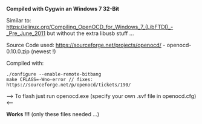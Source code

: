 **Compiled with Cygwin an Windows 7 32-Bit**

Similar to: https://elinux.org/Compiling_OpenOCD_for_Windows_7_(LibFTDI)_-_Pre_June_2011 but without the extra libusb stuff ...

Source Code used: https://sourceforge.net/projects/openocd/ - openocd-0.10.0.zip (newest !)

Compiled with:

```
./configure --enable-remote-bitbang
make CFLAGS=-Wno-error // fixes: https://sourceforge.net/p/openocd/tickets/190/
```

--> To flash just run openocd.exe (specify your own .svf file in openocd.cfg) <--

**Works !!!** (only these files needed ...)
